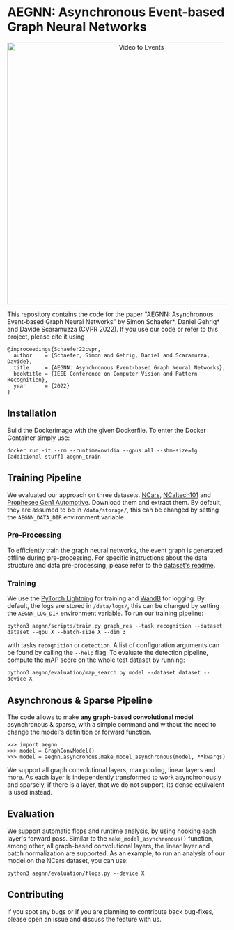 # AEGNN: Asynchronous Event-based Graph Neural Networks
<p align="center">
  <a href="https://youtu.be/EaGRQp3OqNg">
    <img src="assets/thumbnail.png" alt="Video to Events" width="600"/>
  </a>
</p>

This repository contains the code for the paper "AEGNN: Asynchronous Event-based Graph Neural Networks"
by Simon Schaefer*, Daniel Gehrig* and Davide Scaramuzza (CVPR 2022). If you use our code or refer to this 
project, please cite it using 

```
@inproceedings{Schaefer22cvpr,
  author    = {Schaefer, Simon and Gehrig, Daniel and Scaramuzza, Davide},
  title     = {AEGNN: Asynchronous Event-based Graph Neural Networks},
  booktitle = {IEEE Conference on Computer Vision and Pattern Recognition},
  year      = {2022}
}
```

## Installation
Build the Dockerimage with the given Dockerfile. To enter the Docker Container simply use:
```
docker run -it --rm --runtime=nvidia --gpus all --shm-size=1g [additional stuff] aegnn_train
```

## Training Pipeline
We evaluated our approach on three datasets. [NCars](http://www.prophesee.ai/dataset-n-cars/), 
[NCaltech101](https://www.garrickorchard.com/datasets/n-caltech101) and 
[Prophesee Gen1 Automotive](https://www.prophesee.ai/2020/01/24/prophesee-gen1-automotive-detection-dataset/).
Download them and extract them. By default, they are assumed to be in `/data/storage/`, this can be changed by setting
the `AEGNN_DATA_DIR` environment variable. 

### Pre-Processing
To efficiently train the graph neural networks, the event graph is generated offline during pre-processing. For 
specific instructions about the data structure and data pre-processing, please refer to the 
[dataset's readme](aegnn/datasets/README.md).

### Training
We use the [PyTorch Lightning](https://www.pytorchlightning.ai/) for training and [WandB](https://wandb.ai/) for
logging. By default, the logs are stored in `/data/logs/`, this can be changed by setting the `AEGNN_LOG_DIR` 
environment variable. To run our training pipeline:
```
python3 aegnn/scripts/train.py graph_res --task recognition --dataset dataset --gpu X --batch-size X --dim 3
```
with tasks `recognition` or `detection`. A list of configuration arguments can be found by calling the `--help` flag. 
To evaluate the detection pipeline, compute the mAP score on the whole test dataset by running: 
```
python3 aegnn/evaluation/map_search.py model --dataset dataset --device X
```

## Asynchronous & Sparse Pipeline
The code allows to make **any graph-based convolutional model** asynchronous & sparse, with a simple command and without 
the need to change the model's definition or forward function.
```
>>> import aegnn
>>> model = GraphConvModel()
>>> model = aegnn.asyncronous.make_model_asynchronous(model, **kwargs)
```
We support all graph convolutional layers, max pooling, linear layers and more. As each layer is independently 
transformed to work asynchronously and sparsely, if there is a layer, that we do not support, its dense equivalent 
is used instead. 

## Evaluation
We support automatic flops and runtime analysis, by using hooking each layer's forward pass. Similar to the 
`make_model_asynchronous()` function, among other, all graph-based convolutional layers, the linear layer and 
batch normalization are supported. As an example, to run an analysis of our model on the 
NCars dataset, you can use:
```
python3 aegnn/evaluation/flops.py --device X
```


## Contributing
If you spot any bugs or if you are planning to contribute back bug-fixes, please open an issue and
discuss the feature with us.
